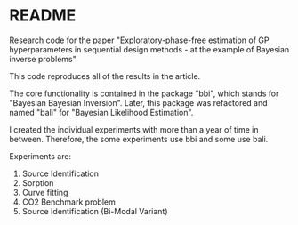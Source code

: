 # README

Research code for the paper "Exploratory-phase-free estimation of GP hyperparameters in sequential design methods - at the example of Bayesian inverse problems"

This code reproduces all of the results in the article.

The core functionality is contained in the package "bbi", which stands for "Bayesian Bayesian Inversion". Later, this package was refactored and named "bali" for "Bayesian Likelihood Estimation".

I created the individual experiments with more than a year of time in between. Therefore, the some experiments use bbi and some use bali.

Experiments are:

1. Source Identification
2. Sorption
3. Curve fitting
4. CO2 Benchmark problem
5. Source Identification (Bi-Modal Variant)
